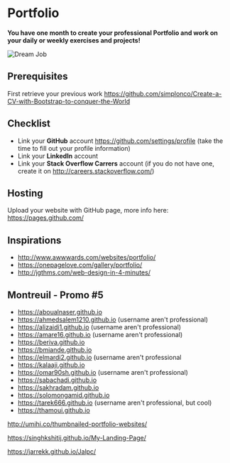 # Portfolio

**You have one month to create your professional Portfolio and work on your daily or weekly exercises and projects!**

![Dream Job](Dream_job_next_exit.jpg)

## Prerequisites

First retrieve your previous work
https://github.com/simplonco/Create-a-CV-with-Bootstrap-to-conquer-the-World

## Checklist

* Link your **GitHub** account https://github.com/settings/profile (take the time to fill out your profile information)
* Link your **LinkedIn** account
* Link your **Stack Overflow Carrers** account (if you do not have one, create it on http://careers.stackoverflow.com/)

## Hosting

Upload your website with GitHub page, more info here:
https://pages.github.com/

## Inspirations

* http://www.awwwards.com/websites/portfolio/
* https://onepagelove.com/gallery/portfolio/
* http://jgthms.com/web-design-in-4-minutes/

## Montreuil - Promo #5

* https://aboualnaser.github.io
* https://ahmedsalem1210.github.io (username aren't professional)
* https://alizaidi1.github.io (username aren't professional)
* https://amare16.github.io (username aren't professional)
* https://beriva.github.io
* https://bmiande.github.io
* https://elmardi2.github.io (username aren't professional
* https://kalaaji.github.io
* https://omar90sh.github.io (username aren't professional)
* https://sabachadi.github.io
* https://sakhradam.github.io
* https://solomongamid.github.io
* https://tarek666.github.io (username aren't professional, but cool)
* https://thamoui.github.io


http://umihi.co/thumbnailed-portfolio-websites/

https://singhkshitij.github.io/My-Landing-Page/

https://jarrekk.github.io/Jalpc/

